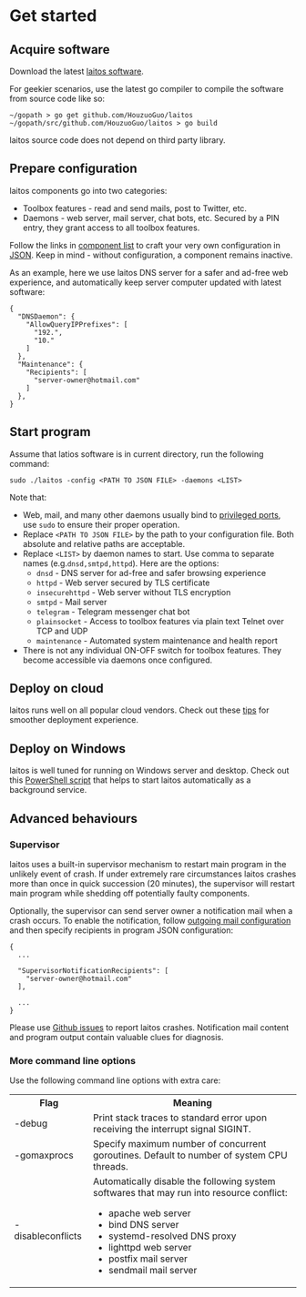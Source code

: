 # Get started

## Acquire software
Download the latest [laitos software](https://github.com/HouzuoGuo/laitos/releases).

For geekier scenarios, use the latest go compiler to compile the software from source code like so:

    ~/gopath > go get github.com/HouzuoGuo/laitos
    ~/gopath/src/github.com/HouzuoGuo/laitos > go build

laitos source code does not depend on third party library.

## Prepare configuration
laitos components go into two categories:
- Toolbox features - read and send mails, post to Twitter, etc.
- Daemons - web server, mail server, chat bots, etc. Secured by a PIN entry, they grant access to all toolbox features.

Follow the links in [component list](https://github.com/HouzuoGuo/laitos/wiki/Component-list) to craft your very own
configuration in [JSON](https://en.wikipedia.org/wiki/JSON). Keep in mind - without configuration, a component remains
inactive.

As an example, here we use laitos DNS server for a safer and ad-free web experience, and automatically keep server
computer updated with latest software:

    {
      "DNSDaemon": {
        "AllowQueryIPPrefixes": [
          "192.",
          "10."
        ]
      },
      "Maintenance": {
        "Recipients": [
          "server-owner@hotmail.com"
        ]
      },
    }

## Start program
Assume that latios software is in current directory, run the following command:

    sudo ./laitos -config <PATH TO JSON FILE> -daemons <LIST>

Note that:
- Web, mail, and many other daemons usually bind to [privileged ports](https://www.w3.org/Daemon/User/Installation/PrivilegedPorts.html),
  use `sudo` to ensure their proper operation.
- Replace `<PATH TO JSON FILE>` by the path to your configuration file. Both absolute and relative paths are acceptable.
- Replace `<LIST>` by daemon names to start. Use comma to separate names (e.g.`dnsd,smtpd,httpd`). Here are the options:
  * `dnsd` - DNS server for ad-free and safer browsing experience
  * `httpd` - Web server secured by TLS certificate
  * `insecurehttpd` - Web server without TLS encryption
  * `smtpd` - Mail server
  * `telegram` - Telegram messenger chat bot
  * `plainsocket` - Access to toolbox features via plain text Telnet over TCP and UDP
  * `maintenance` - Automated system maintenance and health report
- There is not any individual ON-OFF switch for toolbox features. They become accessible via daemons once configured.

## Deploy on cloud
laitos runs well on all popular cloud vendors. Check out these [tips](https://github.com/HouzuoGuo/laitos/wiki/Cloud-tips)
for smoother deployment experience.

## Deploy on Windows
laitos is well tuned for running on Windows server and desktop. Check out this [PowerShell script](https://raw.githubusercontent.com/HouzuoGuo/laitos/master/extra/windows/setup.ps1)
that helps to start laitos automatically as a background service.

## Advanced behaviours
### Supervisor
laitos uses a built-in supervisor mechanism to restart main program in the unlikely event of crash. If under extremely
rare circumstances laitos crashes more than once in quick succession (20 minutes), the supervisor will restart main
program while shedding off potentially faulty components.

Optionally, the supervisor can send server owner a notification mail when a crash occurs. To enable the notification,
follow [outgoing mail configuration](https://github.com/HouzuoGuo/laitos/wiki/Outgoing-mail-configuration) and then
specify recipients in program JSON configuration:

    {
      ...

      "SupervisorNotificationRecipients": [
        "server-owner@hotmail.com"
      ],

      ...
    }

Please use [Github issues](https://github.com/HouzuoGuo/laitos/issues) to report laitos crashes. Notification mail
content and program output contain valuable clues for diagnosis.

### More command line options
Use the following command line options with extra care:
<table>
<tr>
    <th>Flag</th>
    <th>Meaning</th>
</tr>
<tr>
    <td>-debug</td>
    <td>Print stack traces to standard error upon receiving the interrupt signal SIGINT.</td>
</tr>
<tr>
    <td>-gomaxprocs</td>
    <td>Specify maximum number of concurrent goroutines. Default to number of system CPU threads.</td>
</tr>
<tr>
    <td>-disableconflicts</td>
    <td>
        Automatically disable the following system softwares that may run into resource conflict:<br>
        <ul>
            <li>apache web server</li>
            <li>bind DNS server</li>
            <li>systemd-resolved DNS proxy</li>
            <li>lighttpd web server</li>
            <li>postfix mail server</li>
            <li>sendmail mail server</li>
        </ul>
    </td>
</tr>
</table>

